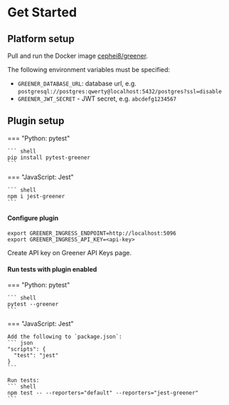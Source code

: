 # Get Started

## Platform setup
Pull and run the Docker image [cephei8/greener](https://hub.docker.com/repository/docker/cephei8/greener/general).

The following environment variables must be specified:

- `GREENER_DATABASE_URL`: database url, e.g. `postgresql://postgres:qwerty@localhost:5432/postgres?ssl=disable`
- `GREENER_JWT_SECRET` - JWT secret, e.g. `abcdefg1234567`

## Plugin setup

=== "Python: pytest"

    ``` shell
    pip install pytest-greener
    ```

=== "JavaScript: Jest"

    ``` shell
    npm i jest-greener
    ```

#### Configure plugin

``` shell
export GREENER_INGRESS_ENDPOINT=http://localhost:5096
export GREENER_INGRESS_API_KEY=<api-key>
```
Create API key on Greener API Keys page.

#### Run tests with plugin enabled
=== "Python: pytest"

    ``` shell
    pytest --greener
    ```

=== "JavaScript: Jest"

    Add the following to `package.json`:
    ``` json
    "scripts": {
      "test": "jest"
    }
    ```

    Run tests:
    ``` shell
    npm test -- --reporters="default" --reporters="jest-greener"
    ```
